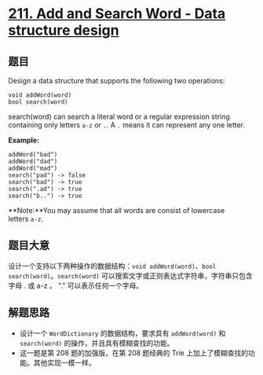 # [211. Add and Search Word - Data structure design](https://leetcode.com/problems/add-and-search-word-data-structure-design/)


## 题目

Design a data structure that supports the following two operations:

    void addWord(word)
    bool search(word)

search(word) can search a literal word or a regular expression string containing only letters `a-z` or `.`. A `.` means it can represent any one letter.

**Example:**

    addWord("bad")
    addWord("dad")
    addWord("mad")
    search("pad") -> false
    search("bad") -> true
    search(".ad") -> true
    search("b..") -> true

**Note:**You may assume that all words are consist of lowercase letters `a-z`.

## 题目大意

设计一个支持以下两种操作的数据结构：`void addWord(word)`、`bool search(word)`。`search(word)` 可以搜索文字或正则表达式字符串，字符串只包含字母 . 或 a-z 。 "." 可以表示任何一个字母。



## 解题思路

- 设计一个 `WordDictionary` 的数据结构，要求具有 `addWord(word)` 和 `search(word)` 的操作，并且具有模糊查找的功能。
- 这一题是第 208 题的加强版，在第 208 题经典的 Trie 上加上了模糊查找的功能。其他实现一模一样。
